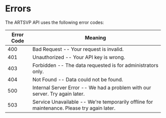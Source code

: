 # Errors

The ARTSVP API uses the following error codes:


Error Code | Meaning
---------- | -------
400 | Bad Request -- Your request is invalid.
401 | Unauthorized -- Your API key is wrong.
403 | Forbidden -- The data requested is for administrators only.
404 | Not Found -- Data could not be found.
500 | Internal Server Error -- We had a problem with our server. Try again later.
503 | Service Unavailable -- We're temporarily offline for maintenance. Please try again later.
